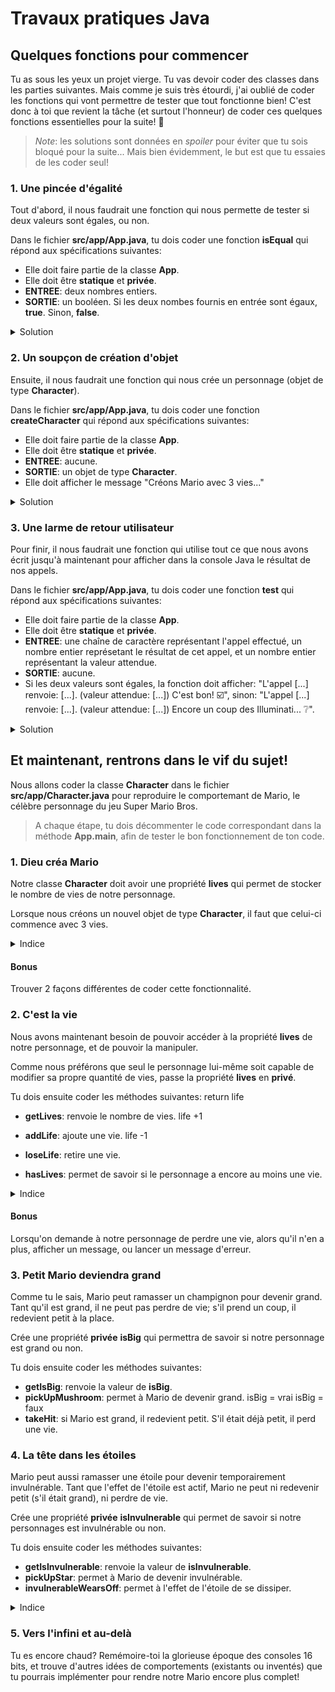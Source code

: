 # Travaux pratiques Java

## Quelques fonctions pour commencer

Tu as sous les yeux un projet vierge. Tu vas devoir coder des classes dans les parties suivantes. Mais comme je suis très étourdi, j'ai oublié de coder les fonctions qui vont permettre de tester que tout fonctionne bien! C'est donc à toi que revient la tâche (et surtout l'honneur) de coder ces quelques fonctions essentielles pour la suite! 💪

> _Note_: les solutions sont données en _spoiler_ pour éviter que tu sois bloqué pour la suite... Mais bien évidemment, le but est que tu essaies de les coder seul!

### 1. Une pincée d'égalité

Tout d'abord, il nous faudrait une fonction qui nous permette de tester si deux valeurs sont égales, ou non.

Dans le fichier **src/app/App.java**, tu dois coder une fonction **isEqual** qui répond aux spécifications suivantes:

- Elle doit faire partie de la classe **App**.
- Elle doit être **statique** et **privée**.
- **ENTREE**: deux nombres entiers.
- **SORTIE**: un booléen. Si les deux nombes fournis en entrée sont égaux, **true**. Sinon, **false**.

<details>
<summary>Solution</summary>
```java
private static boolean isEqual(Object value1, Object value2) {
    return value1 == value2;
}
```
</details>

### 2. Un soupçon de création d'objet

Ensuite, il nous faudrait une fonction qui nous crée un personnage (objet de type **Character**).

Dans le fichier **src/app/App.java**, tu dois coder une fonction **createCharacter** qui répond aux spécifications suivantes:

- Elle doit faire partie de la classe **App**.
- Elle doit être **statique** et **privée**.
- **ENTREE**: aucune.
- **SORTIE**: un objet de type **Character**.
- Elle doit afficher le message "Créons Mario avec 3 vies..."

<details>
<summary>Solution</summary>
```java
private static Character createCharacter() {
    System.out.println("Créons Mario avec 3 vies...");
    return new Character(3);
}
```
</details>

### 3. Une larme de retour utilisateur

Pour finir, il nous faudrait une fonction qui utilise tout ce que nous avons écrit jusqu'à maintenant pour afficher dans la console Java le résultat de nos appels.

Dans le fichier **src/app/App.java**, tu dois coder une fonction **test** qui répond aux spécifications suivantes:

- Elle doit faire partie de la classe **App**.
- Elle doit être **statique** et **privée**.
- **ENTREE**: une chaîne de caractère représentant l'appel effectué, un nombre entier représetant le résultat de cet appel, et un nombre entier représentant la valeur attendue.
- **SORTIE**: aucune.
- Si les deux valeurs sont égales, la fonction doit afficher: "L'appel  [...]  renvoie: [...]. (valeur attendue: [...]) C'est bon! ☑️", sinon: "L'appel  [...]  renvoie: [...]. (valeur attendue: [...])  Encore un coup des Illuminati... ❔".

<details>
<summary>Solution</summary>
```java
private static void test(String call, Object actualValue, Object expectedValue) {
    String message = "L'appel  " + call + "  renvoie: " + String.valueOf(actualValue) + ". (valeur attendue: " + expectedValue + ")  ";
    if (isEqual(actualValue, expectedValue)) {
        message += "C'est bon! ☑️";
    } else {
        message += "Encore un coup des Illuminati... ❔";
    }
    System.out.println(message);
}
```
</details>

## Et maintenant, rentrons dans le vif du sujet!

Nous allons coder la classe **Character** dans le fichier **src/app/Character.java** pour reproduire le comportemant de Mario, le célèbre personnage du jeu Super Mario Bros.

> A chaque étape, tu dois décommenter le code correspondant dans la méthode **App.main**, afin de tester le bon fonctionnement de ton code.

### 1. Dieu créa Mario

Notre classe **Character** doit avoir une propriété **lives** qui permet de stocker le nombre de vies de notre personnage.

Lorsque nous créons un nouvel objet de type **Character**, il faut que celui-ci commence avec 3 vies.

<details>
<summary>Indice</summary>
Tu peux utiliser un **constructeur** pour cela.
</details>

#### Bonus

Trouver 2 façons différentes de coder cette fonctionnalité.

### 2. C'est la vie

Nous avons maintenant besoin de pouvoir accéder à la propriété **lives** de notre personnage, et de pouvoir la manipuler.

Comme nous préférons que seul le personnage lui-même soit capable de modifier sa propre quantité de vies, passe la propriété **lives** en **privé**.

Tu dois ensuite coder les méthodes suivantes:
                return life
- **getLives**: renvoie le nombre de vies.
                life +1
- **addLife**: ajoute une vie.
                life -1
- **loseLife**: retire une vie.

- **hasLives**: permet de savoir si le personnage a encore au moins une vie.

<details>
<summary>Indice</summary>
Tu peux t'inspirer des tests pour déterminer le **type de retour** des fonctions.
</details>

#### Bonus

Lorsqu'on demande à notre personnage de perdre une vie, alors qu'il n'en a plus, afficher un message, ou lancer un message d'erreur.

### 3. Petit Mario deviendra grand

Comme tu le sais, Mario peut ramasser un champignon pour devenir grand. Tant qu'il est grand, il ne peut pas perdre de vie; s'il prend un coup, il redevient petit à la place.

Crée une propriété **privée** **isBig** qui permettra de savoir si notre personnage est grand ou non.

Tu dois ensuite coder les méthodes suivantes:

- **getIsBig**: renvoie la valeur de **isBig**.
- **pickUpMushroom**: permet à Mario de devenir grand.
    isBig = vrai isBig = faux
- **takeHit**: si Mario est grand, il redevient petit. S'il était déjà petit, il perd une vie.

### 4. La tête dans les étoiles

Mario peut aussi ramasser une étoile pour devenir temporairement invulnérable. Tant que l'effet de l'étoile est actif, Mario ne peut ni redevenir petit (s'il était grand), ni perdre de vie.

Crée une propriété **privée** **isInvulnerable** qui permet de savoir si notre personnages est invulnérable ou non.

Tu dois ensuite coder les méthodes suivantes:

- **getIsInvulnerable**: renvoie la valeur de **isInvulnerable**.
- **pickUpStar**: permet à Mario de devenir invulnérable.
- **invulnerableWearsOff**: permet à l'effet de l'étoile de se dissiper.

<details>
<summary>Indice</summary>
Il faudra peut-être modifier une méthode de l'étape précédent pour obtenir le comportement attendu!
</details>

### 5. Vers l'infini et au-delà

Tu es encore chaud? Remémoire-toi la glorieuse époque des consoles 16 bits, et trouve d'autres idées de comportements (existants ou inventés) que tu pourrais implémenter pour rendre notre Mario encore plus complet!
